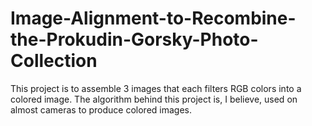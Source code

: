 # Image-Alignment-to-Recombine-the-Prokudin-Gorsky-Photo-Collection
This project is to assemble 3 images that each filters RGB colors into a colored image. The algorithm behind this project is, I believe, used on almost cameras to produce colored images.
